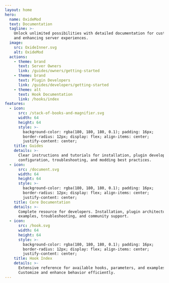 ```yaml
---
layout: home
hero:
  name: OxideMod
  text: Documentation
  tagline: >-
    Unlock unlimited possibilities with detailed documentation for customizing
    and enhancing server experiences.
  image:
    src: OxideInner.svg
    alt: OxideMod
  actions:
    - theme: brand
      text: Server Owners
      link: /guides/owners/getting-started
    - theme: brand
      text: Plugin Developers
      link: /guides/developers/getting-started
    - theme: alt
      text: Hook Documentation
      link: /hooks/index
features:
  - icon:
      src: /stack-of-books-and-magnifier.svg
      width: 64
      height: 64
      style: >-
        background-color: rgba(180, 180, 180, 0.1); padding: 16px;
        border-radius: 12px; display: flex; align-items: center;
        justify-content: center;
    title: Guides
    details: >-
      Clear instructions and tutorials for installation, plugin development,
      configuration, troubleshooting, and modding best practices.
  - icon:
      src: /document.svg
      width: 64
      height: 64
      style: >-
        background-color: rgba(180, 180, 180, 0.1); padding: 16px;
        border-radius: 12px; display: flex; align-items: center;
        justify-content: center;
    title: Core Documentation
    details: >-
      Complete resource for developers. Installation, plugin architecture,
      examples, troubleshooting, and community support.
  - icon:
      src: /hook.svg
      width: 64
      height: 64
      style: >-
        background-color: rgba(180, 180, 180, 0.1); padding: 16px;
        border-radius: 12px; display: flex; align-items: center;
        justify-content: center;
    title: Hook Index
    details: >-
      Extensive reference for available hooks, parameters, and examples.
      Customize and enhance behavior efficiently.
---
```

